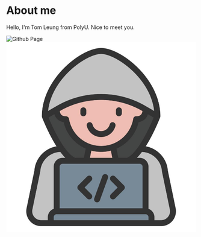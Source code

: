 # About me
Hello, I'm Tom Leung from PolyU. Nice to meet you.

![Github Page](https://github.com/101496194)
![An image](TomImage.jpg)  

